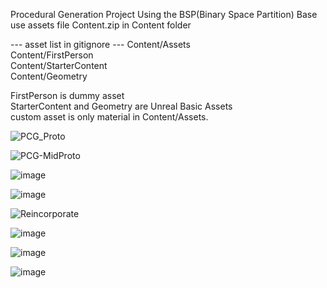 
Procedural Generation Project Using the BSP(Binary Space Partition) Base<br/>
use assets file Content.zip in Content folder

--- asset list in gitignore ---
Content/Assets<br/>
Content/FirstPerson<br/>
Content/StarterContent<br/>
Content/Geometry<br/>

FirstPerson is dummy asset<br/>
StarterContent and Geometry are Unreal Basic Assets<br/>
custom asset is only material in Content/Assets.<br/>

![PCG_Proto](https://user-images.githubusercontent.com/80544647/230785173-d45cec34-596c-45a6-91b4-76c60cc7ab4c.png)

![PCG-MidProto](https://user-images.githubusercontent.com/80544647/230785194-9543ed24-0dcf-4fd9-9a48-e72bf3d8b7a9.PNG)

![image](https://user-images.githubusercontent.com/80544647/230923827-15ef6b0d-754a-4b95-95b0-1217181a693c.png)

![image](https://user-images.githubusercontent.com/80544647/232234361-a32d3022-f7f9-4121-afca-823170fe11a2.png)

![Reincorporate](https://user-images.githubusercontent.com/80544647/232480934-ad918f2d-dcf6-4b54-ad4f-086181a72397.PNG)

![image](https://user-images.githubusercontent.com/80544647/233895154-b64fba69-c75e-49e4-8f43-dffbd9980a87.png)

![image](https://user-images.githubusercontent.com/80544647/234505590-cdcb0d96-f741-45e6-be19-d42ee1cc778f.png)

![image](https://user-images.githubusercontent.com/80544647/234838742-18c7ea82-2fb1-41d0-ad99-12fe5575eab9.png)

